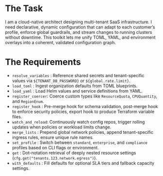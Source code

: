# The Task

I am a cloud-native architect designing multi-tenant SaaS infrastructure. I need declarative, dynamic configuration that can adapt to each customer’s profile, enforce global guardrails, and stream changes to running clusters without downtime. This toolkit lets me unify TOML, YAML, and environment overlays into a coherent, validated configuration graph.

# The Requirements

* `resolve_variables` : Reference shared secrets and tenant-specific values via `${TENANT_DB_PASSWORD}` or `${global.rate.limit}`.  
* `load_toml`       : Ingest organization defaults from TOML blueprints.  
* `load_yaml`       : Load Helm values and service definitions from YAML.  
* `register_coercer`: Coerce custom types like `ResourceQuota`, `CPUQuantity`, and `RegionEnum`.  
* `register_hook`   : Pre-merge hook for schema validation, post-merge hook to enforce security policies, export hook to produce Terraform variable files.  
* `watch_and_reload`: Continuously watch config repos, trigger rolling updates when policies or workload limits change.  
* `merge_lists`     : Prepend global network policies, append tenant-specific ingress rules, ensure unique rule names.  
* `set_profile`     : Switch between `standard`, `enterprise`, and `compliance` profiles based on CLI flags or environment.  
* `get`             : Dot-notation retrieval of deeply nested resource settings (`cfg.get("tenants.123.network.egress")`).  
* `with_defaults`   : Fill defaults for optional SLA tiers and fallback capacity settings.  
